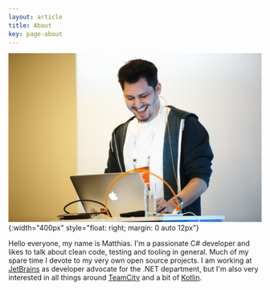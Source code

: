 ```yaml
---
layout: article
title: About
key: page-about
---
```


![Me speaking at DotNext Moscow 2017](/assets/images/me-5.jpg){:width="400px" style="float: right; margin: 0 auto 12px"}

Hello everyone, my name is Matthias. I'm a passionate C# developer and likes to talk about clean code, testing and tooling in general. Much of my spare time I devote to my very own open source projects. I am working at [JetBrains](https://www.jetbrains.com/) as developer advocate for the .NET department, but I'm also very interested in all things around [TeamCity](https://www.jetbrains.com/teamcity/) and a bit of [Kotlin](https://kotlinlang.org/).